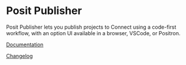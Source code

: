 # Posit Publisher

Posit Publisher lets you publish projects to Connect using a code-first workflow,
with an option UI available in a browser, VSCode, or Positron.

[Documentation](docs/index.md)

[Changelog](CHANGELOG.md)

